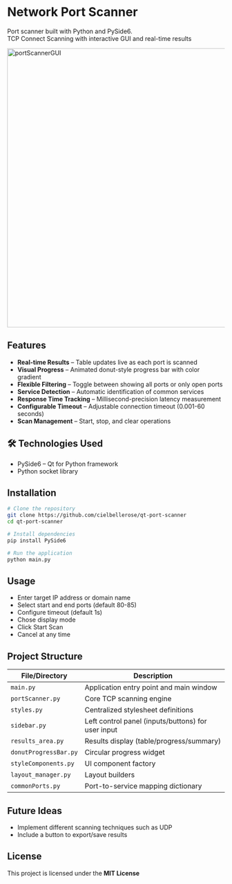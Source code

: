 # Network Port Scanner

Port scanner built with Python and PySide6.  
TCP Connect Scanning with interactive GUI and real-time results

<img width="796" height="645" alt="portScannerGUI" src="https://github.com/user-attachments/assets/cafc0a4b-12ef-4ef5-b505-8c4ed2d73def" />

## Features
- **Real-time Results** – Table updates live as each port is scanned
- **Visual Progress** – Animated donut-style progress bar with color gradient
- **Flexible Filtering** – Toggle between showing all ports or only open ports
- **Service Detection** – Automatic identification of common services
- **Response Time Tracking** – Millisecond-precision latency measurement
- **Configurable Timeout** – Adjustable connection timeout (0.001-60 seconds)
- **Scan Management** – Start, stop, and clear operations

## 🛠️ Technologies Used
- PySide6 – Qt for Python framework
- Python socket library

## Installation
```bash
# Clone the repository
git clone https://github.com/cielbellerose/qt-port-scanner
cd qt-port-scanner

# Install dependencies
pip install PySide6

# Run the application
python main.py
```

## Usage
- Enter target IP address or domain name
- Select start and end ports (default 80-85)
- Configure timeout (default 1s)
- Chose display mode
- Click Start Scan
- Cancel at any time

## Project Structure

| File/Directory | Description |
|----------------|-------------|
| `main.py` | Application entry point and main window |
| `portScanner.py` | Core TCP scanning engine |
| `styles.py` | Centralized stylesheet definitions |
| `sidebar.py` | Left control panel (inputs/buttons) for user input |
| `results_area.py` | Results display (table/progress/summary) |
| `donutProgressBar.py` | Circular progress widget |
| `styleComponents.py` | UI component factory |
| `layout_manager.py` | Layout builders |
| `commonPorts.py` | Port-to-service mapping dictionary |

## Future Ideas
- Implement different scanning techniques such as UDP
- Include a button to export/save results

## License  
This project is licensed under the **MIT License**
